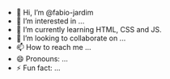 - 👋 Hi, I’m @fabio-jardim
- 👀 I’m interested in ...
- 🌱 I’m currently learning HTML, CSS and JS.
- 💞️ I’m looking to collaborate on ...
- 📫 How to reach me ...
- 😄 Pronouns: ...
- ⚡ Fun fact: ...

<!---
fabio-jardim/fabio-jardim is a ✨ special ✨ repository because its `README.md` (this file) appears on your GitHub profile.
You can click the Preview link to take a look at your changes.
--->
